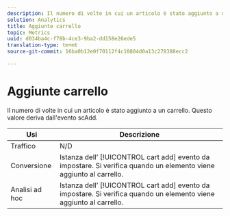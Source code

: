 ```yaml
---
description: Il numero di volte in cui un articolo è stato aggiunto a un carrello. Questo valore deriva dall'evento scAdd.
solution: Analytics
title: Aggiunte carrello
topic: Metrics
uuid: d034ba4c-f78b-4ce3-9ba2-dd158e26ede5
translation-type: tm+mt
source-git-commit: 16ba0b12e0f70112f4c10804d0a13c278388ecc2

---
```



# Aggiunte carrello

Il numero di volte in cui un articolo è stato aggiunto a un carrello. Questo valore deriva dall'evento scAdd.

| Usi | Descrizione |
|---|---|
| Traffico | N/D |
| Conversione | Istanza dell’ [!UICONTROL cart add] evento da impostare. Si verifica quando un elemento viene aggiunto al carrello. |
| Analisi ad hoc | Istanza dell’ [!UICONTROL cart add] evento da impostare. Si verifica quando un elemento viene aggiunto al carrello. |

